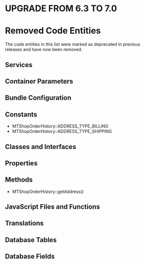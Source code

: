 UPGRADE FROM 6.3 TO 7.0
=======================

# Removed Code Entities

The code entities in this list were marked as deprecated in previous releases and have now been removed.

## Services

## Container Parameters

## Bundle Configuration

## Constants

- MTShopOrderHistory::ADDRESS_TYPE_BILLING
- MTShopOrderHistory::ADDRESS_TYPE_SHIPPING

## Classes and Interfaces

## Properties

## Methods

- MTShopOrderHistory::getAddress()

## JavaScript Files and Functions

## Translations

## Database Tables

## Database Fields
